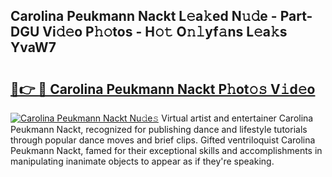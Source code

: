 ## Carolina Peukmann Nackt L𝚎a𝚔ed N𝚞𝚍e - Part-DGU Vi𝚍𝚎o P𝚑𝚘tos - H𝚘𝚝 O𝚗𝚕yf𝚊ns L𝚎a𝚔s YvaW7

# <h2><a href="http://kf5bmc8.oniu.top/?m=Carolina+Peukmann+Nackt">🔗👉 🔴 Carolina Peukmann Nackt P𝚑ot𝚘𝚜 V𝚒d𝚎o</a></h2>

[![Carolina Peukmann Nackt Nu𝚍e𝚜](https://i.imgur.com/0qMVB7G.gif)](http://kf5bmc8.oniu.top/?m=Carolina+Peukmann+Nackt)
Virtual artist and entertainer Carolina Peukmann Nackt, recognized for publishing dance and lifestyle tutorials through popular dance moves and brief clips. Gifted ventriloquist Carolina Peukmann Nackt, famed for their exceptional skills and accomplishments in manipulating inanimate objects to appear as if they're speaking.  
